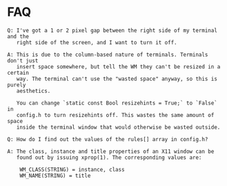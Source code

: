 FAQ
===

	Q: I've got a 1 or 2 pixel gap between the right side of my terminal and the
	   right side of the screen, and I want to turn it off.

	A: This is due to the column-based nature of terminals. Terminals don't just
	   insert space somewhere, but tell the WM they can't be resized in a certain
	   way. The terminal can't use the "wasted space" anyway, so this is purely
	   aesthetics.

	   You can change `static const Bool resizehints = True;` to `False` in
	   config.h to turn resizehints off. This wastes the same amount of  space
	   inside the terminal window that would otherwise be wasted outside.

	Q: How do I find out the values of the rules[] array in config.h?

	A: The class, instance and title properties of an X11 window can be
	   found out by issuing xprop(1). The corresponding values are:

	   	WM_CLASS(STRING) = instance, class
		WM_NAME(STRING) = title

